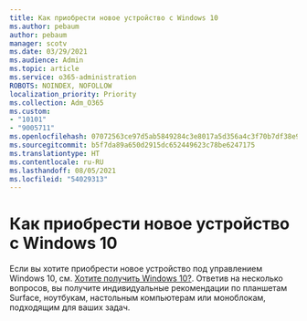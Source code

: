 ```yaml
---
title: Как приобрести новое устройство с Windows 10
ms.author: pebaum
author: pebaum
manager: scotv
ms.date: 03/29/2021
ms.audience: Admin
ms.topic: article
ms.service: o365-administration
ROBOTS: NOINDEX, NOFOLLOW
localization_priority: Priority
ms.collection: Adm_O365
ms.custom:
- "10101"
- "9005711"
ms.openlocfilehash: 07072563ce97d5ab5849284c3e8017a5d356a4c3f70b7df38e94d2e9a33e056e
ms.sourcegitcommit: b5f7da89a650d2915dc652449623c78be6247175
ms.translationtype: HT
ms.contentlocale: ru-RU
ms.lasthandoff: 08/05/2021
ms.locfileid: "54029313"
---
```

# <a name="how-to-buy-a-new-windows-10-device"></a>Как приобрести новое устройство с Windows 10

Если вы хотите приобрести новое устройство под управлением Windows 10, см. [Хотите получить Windows 10?](https://www.microsoft.com/windows/get-windows-10). Ответив на несколько вопросов, вы получите индивидуальные рекомендации по планшетам Surface, ноутбукам, настольным компьютерам или моноблокам, подходящим для ваших задач.